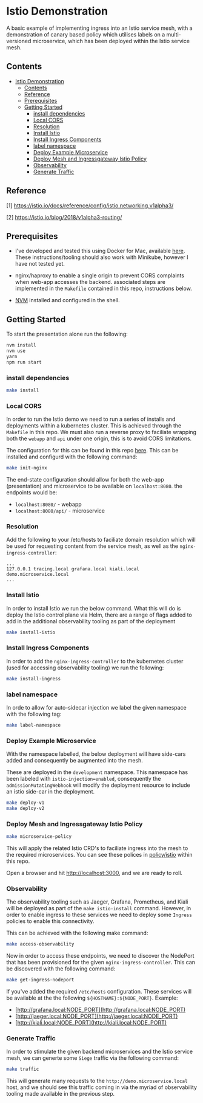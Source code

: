 # Istio Demonstration

A basic example of implementing ingress into an Istio service mesh, with a demonstration of canary based policy which utilises labels on a multi-versioned microservice, which has been deployed within the Istio service mesh.

## Contents

- [Istio Demonstration](#istio-demonstration)
    - [Contents](#contents)
    - [Reference](#reference)
    - [Prerequisites](#prerequisites)
    - [Getting Started](#getting-started)
        - [install dependencies](#install-dependencies)
        - [Local CORS](#local-cors)
        - [Resolution](#resolution)
        - [Install Istio](#install-istio)
        - [Install Ingress Components](#install-ingress-components)
        - [label namespace](#label-namespace)
        - [Deploy Example Microservice](#deploy-example-microservice)
        - [Deploy Mesh and Ingressgateway Istio Policy](#deploy-mesh-and-ingressgateway-istio-policy)
        - [Observability](#observability)
        - [Generate Traffic](#generate-traffic)

## Reference

[1] https://istio.io/docs/reference/config/istio.networking.v1alpha3/

[2] https://istio.io/blog/2018/v1alpha3-routing/

## Prerequisites

- I've developed and tested this using Docker for Mac, available [here](https://store.docker.com/editions/community/docker-ce-desktop-mac). These instructions/tooling should also work with Minikube, however I have not tested yet.

- nginx/haproxy to enable a single origin to prevent CORS complaints when web-app accesses the backend. associated steps are implemented in the `Makefile` contained in this repo, instructions below.

- [NVM](https://github.com/creationix/nvm) installed and configured in the shell.

## Getting Started

To start the presentation alone run the following:

```bash
nvm install
nvm use
yarn
npm run start
```

### install dependencies

```bash
make install
```

### Local CORS

In order to run the Istio demo we need to run a series of installs and deployments within a kubernetes cluster. This is achieved through the `Makefile` in this repo.
We must also run a reverse proxy to faciliate wrapping both the `webapp` and `api` under one origin, this is to avoid CORS limitations.

The configuration for this can be found in this repo [here](policy/nginx/nginx.conf). This can be installed and configurd with the following command:

```bash
make init-nginx
```

The end-state configuration should allow for both the web-app (presentation) and microservice to be available on `localhost:8080`. the endpoints would be:

- `localhost:8080/` - webapp
- `localhost:8080/api/` - microservice

### Resolution

Add the following to your /etc/hosts to faciliate domain resolution which will be
used for requesting content from the service mesh, as well as the `nginx-ingress-controller`:

```text
...
127.0.0.1 tracing.local grafana.local kiali.local demo.microservice.local
...
```

### Install Istio

In order to install Istio we run the below command. What this will do is deploy the Istio control plane via Helm, there are a range of flags added to add in the additional observability tooling as part of the deployment

```bash
make install-istio
```

### Install Ingress Components

In order to add the `nginx-ingress-controller` to the kubernetes cluster (used for accessing observability tooling) we run the following:

```bash
make install-ingress
```

### label namespace

In orde to allow for auto-sidecar injection we label the given namespace with the following tag:

```bash
make label-namespace
```

### Deploy Example Microservice

With the namespace labelled, the below deployment will have side-cars added and consequently be augmented into the mesh.

These are deployed in the `development` namespace. This namespace has been labeled with `istio-injection=enabled`, consequently the `admissionMutatingWebhook` will modify the deployment resource to include an istio side-car in the deployment.

```bash
make deploy-v1
make deploy-v2
```

### Deploy Mesh and Ingressgateway Istio Policy

```bash
make microservice-policy
```

This will apply the related Istio CRD's to faciliate ingress into the mesh to the required microservices. You can see these polices in [policy/istio](/policy/istio) within this repo.

Open a browser and hit [http://localhost:3000](http://localhost:3000), and we are ready to roll.

### Observability

The observability tooling such as Jaeger, Grafana, Prometheus, and Kiali will be deployed as part of the `make istio-install` command. However, in order to enable ingress to these services we need to deploy some `Ingress` policies to enable this connectivity.

This can be achieved with the following make command:

```bash
make access-observability
```

Now in order to access these endpoints, we need to discover the NodePort that has been provisioned for the given `nginx-ingress-controller`. This can be discovered with the following command:

```bash
make get-ingress-nodeport
```

If you've added the required `/etc/hosts` configuration. These services will be available at the the following `${HOSTNAME}:${NODE_PORT}`. Example:

- [http://grafana.local:NODE_PORT](http://grafana.local:NODE_PORT)
- [http://jaeger.local:NODE_PORT](http://jaeger.local:NODE_PORT)
- [http://kiali.local:NODE_PORT](http://kiali.local:NODE_PORT)

### Generate Traffic

In order to stimulate the given backend microservices and the Istio service mesh, we can generte some `Siege` traffic via the following command:

```bash
make traffic
```

This will generate many requests to the `http://demo.microservice.local` host, and we should see this traffic coming in via the myriad of observability tooling made available in the previous step.
